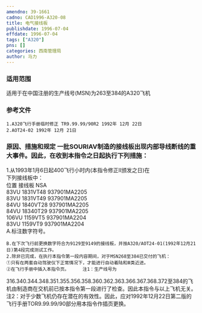 ```yaml
---
amendno: 39-1661  
cadno: CAD1996-A320-08  
title: 电气接线板  
publishdate: 1996-07-04  
effdate: 1996-07-04  
tags: ["A320"]  
pns: []  
categories: 西南管理局  
author: 马力  
---
```

  
### 适用范围  
适用于在中国注册的生产线号(MSN)为263至384的A320飞机  
  
<!--more-->  
### 参考文件  
    1.A320飞行手册临时修正 TR9.99.99/90R2 1992年 12月 22日  
    2.AOT24-02 1992年 12月 21日  
  
### 原因、措施和规定 一批SOURIAV制造的接线板出现内部导线断线的重大事件。因此，在收到本指令之日起执行下列措施：  
1.从1993年1月6日起400飞行小时内(本指令修正Ⅱ颁发之日)在  
下列接线板中：  
位置  接线板   NSA  
 83VU   1831VT48   937901MA2205  
 83VU   1831VT49   937901MA2205  
 84VU   1840VT28   937901MA2205  
 84VU   18340T29   937901MA2205  
106VU   1159VT5    937901MA2204  
 83VU   1159VT9    937901MA2204  
A.标注数字符号。  
  
    B.在下次飞行前更换数字符合为9129至9149的接线板，并按A320/AOT24-01(1992年12月21日)第4段完成测试工作。  
    2.除非已完成，在执行本指令第一段内容期间，对于MSN268至384已交付的飞机：  
    ①只有在两套自动驾驶仪下正常情况下，才能进行自动着陆和Ⅲ类近进。  
    ②在飞行手册中插入本指令页。     注1：生产线号为  
316.340.344.348.351.355.356.358.360.362.363.366.367.368.372至384的飞机由制造商在交机前已按本指令第一段进行了检查。因此本指令与以上飞机无关。  
    注2：对于少数飞机仍存在潜在的有效性。因此，应对1992年12月22日第二版的飞行手册TOR9.99.99/90部分用本指令作插页更换。  
